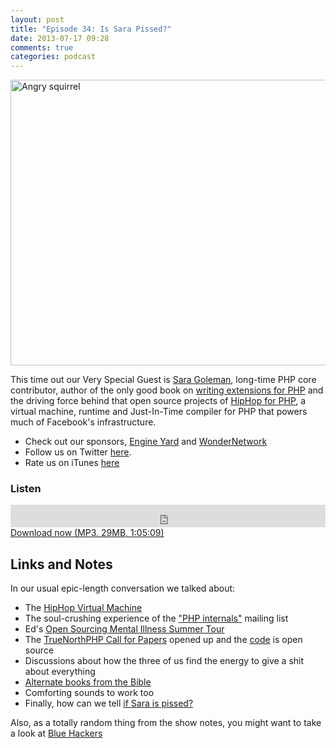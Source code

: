 ```yaml
---
layout: post
title: "Episode 34: Is Sara Pissed?"
date: 2013-07-17 09:28
comments: true
categories: podcast
---
```


<a href="http://www.flickr.com/photos/doug88888/2796304725/" title="Angry squirrel by @Doug88888, on Flickr"><img src="http://farm4.staticflickr.com/3241/2796304725_dd354ef50d_z.jpg?zz=1" width="640" height="457" alt="Angry squirrel"></a>

This time out our Very Special Guest is [Sara Goleman](https://github.com/sgolemon), long-time PHP core contributor, author of the only good book on [writing extensions for PHP](http://www.amazon.com/Extending-Embedding-PHP-Sara-Golemon/dp/067232704X/ref=sr_1_1?ie=UTF8&qid=1373828365&sr=8-1&keywords=sara+golemon) and the driving force behind that open source projects of [HipHop for PHP](https://github.com/facebook/hiphop-php), a virtual machine, runtime and Just-In-Time compiler for PHP that powers much of Facebook's infrastructure.

* Check out our sponsors, [Engine Yard](http://www.engineyard.com/) and [WonderNetwork](https://wondernetwork.com/)
* Follow us on Twitter [here](https://twitter.com/dev_hell).
* Rate us on iTunes [here](http://itunes.apple.com/us/podcast/dev-hell/id489840699)

### Listen

<iframe frameborder="0" height="36px" scrolling="no" seamless src="https://simplecast.com/e/35294?style=dark" width="100%"></iframe>
<a href="http://audio.simplecast.com/35294.mp3" rel="enclosure">Download now (MP3, 29MB, 1:05:09)</a>

## Links and Notes

In our usual epic-length conversation we talked about:

* The [HipHop Virtual Machine](https://github.com/facebook/hiphop-php/)
* The soul-crushing experience of the ["PHP internals"](http://news.php.net/php.internals) mailing list
* Ed's [Open Sourcing Mental Illness Summer Tour](http://www.indiegogo.com/projects/open-sourcing-mental-illness)
* The [TrueNorthPHP Call for Papers](http://cfp.truenorthphp.ca) opened up and the [code](https://github.com/chartjes/opencfp) is open source
* Discussions about how the three of us find the energy to give a shit about everything
* [Alternate books from the Bible](https://en.wikipedia.org/wiki/Biblical_apocrypha)
* Comforting sounds to work too
* Finally, how can we tell [if Sara is pissed?](https://twitter.com/issarapissed)

Also, as a totally random thing from the show notes, you might want to take
a look at [Blue Hackers](http://bluehackers.org)
